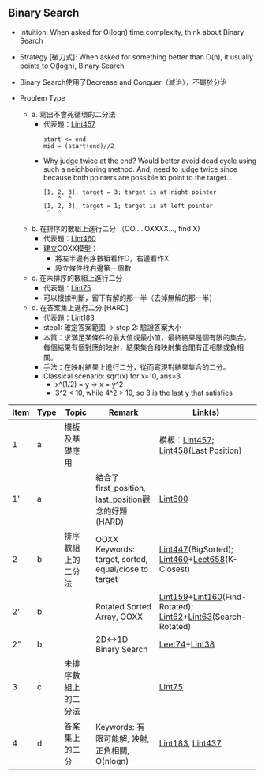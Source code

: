 ## Binary Search
  - Intuition: When asked for O(logn) time complexity, think about Binary Search
  - Strategy [破刀式]: When asked for something better than O(n), it usually points to O(logn), Binary Search
  - Binary Search使用了Decrease and Conquer（減治），不屬於分治
  
  - Problem Type
    - a. 寫出不會死循環的二分法 
      - 代表題：[Lint457](https://github.com/chkao831/Algo_learning_notes/blob/main/BinarySearch/LintCode_457_Classical-Binary-Search.md)
        ```
        start <= end
        mid = (start+end)//2
        ```
      - Why judge twice at the end? Would better avoid dead cycle using such a neighboring method. And, need to judge twice since because both pointers are possible to point to the target...
        ```
        [1, 2, 3], target = 3; target is at right pointer
            ^  ^
        [1, 2, 3], target = 1; target is at left pointer
         ^  ^ 
        ```
    - b. 在排序的數組上進行二分 （OO.....OXXXX..., find X) 
      - 代表題：[Lint460](https://github.com/chkao831/Algo_learning_notes/blob/main/BinarySearch/LintCode_460_Find-K-Closest-Elements.md)
      - 建立OOXX模型：
        - 將左半邊有序數組看作O，右邊看作X
        - 設立條件找右邊第一個數
    - c. 在未排序的數組上進行二分
      - 代表題：[Lint75](https://github.com/chkao831/Algo_learning_notes/blob/main/BinarySearch/LintCode_75_Find-Peak-Element.md)
      - 可以根據判斷，留下有解的那一半（去掉無解的那一半） 
    - d. 在答案集上進行二分 [HARD]
      - 代表題：[Lint183](https://github.com/chkao831/Algo_learning_notes/blob/main/BinarySearch/LintCode_183_Wood-Cut.md)
      - step1: 確定答案範圍 -> step 2: 驗證答案大小
      - 本質：求滿足某條件的最大值或最小值，最終結果是個有限的集合，每個結果有個對應的映射，結果集合和映射集合間有正相關或負相關。
      - 手法：在映射結果上進行二分，從而實現對結果集合的二分。
      - Classical scenario: sqrt(x) for x=10, ans=3
        - x^(1/2) = y => x = y^2
        - 3^2 < 10, while 4^2 > 10, so 3 is the last y that satisfies
            
| Item | Type | Topic | Remark | Link(s) |
|  ----  |  ----  | ----  | ----  | ----  |
| 1 | a | 模板及基礎應用 |  | 模板：[Lint457](https://github.com/chkao831/Algo_learning_notes/blob/main/BinarySearch/LintCode_457_Classical-Binary-Search.md); <br/> [Lint458](https://github.com/chkao831/Algo_learning_notes/blob/main/BinarySearch/LintCode_458_Last-Position-of-Target.md)(Last Position) |
| 1' | a | | 結合了first_position, last_position觀念的好題(HARD) | [Lint600](https://github.com/chkao831/Algo_learning_notes/blob/main/BinarySearch/LintCode_600_Smallest-Rectangle-Enclosing-Black-Pixels.md) |
| 2 | b | 排序數組上的二分法 | OOXX<br/>Keywords: target, sorted, equal/close to target | [Lint447](https://github.com/chkao831/Algo_learning_notes/blob/main/BinarySearch/LintCode_447_Search-in-a-Big-Sorted-Array.md)(BigSorted); [Lint460](https://github.com/chkao831/Algo_learning_notes/blob/main/BinarySearch/LintCode_460_Find-K-Closest-Elements.md)+[Leet658](https://github.com/chkao831/Algo_learning_notes/blob/main/BinarySearch/LeetCode_658_Find-K-Closest-Elements.md)(K-Closest) |
| 2' | b |  | Rotated Sorted Array, OOXX | [Lint159](https://github.com/chkao831/Algo_learning_notes/blob/main/BinarySearch/LintCode_159_Find-Minimum-in-Rotated-Sorted-Array.md)+[Lint160](https://github.com/chkao831/Algo_learning_notes/blob/main/BinarySearch/LintCode_160_Find-Minimum-in-Rotated-Sorted-Array-II.md)(Find-Rotated); [Lint62](https://github.com/chkao831/Algo_learning_notes/blob/main/BinarySearch/LintCode_62_Search-in-Rotated-Sorted-Array.md)+[Lint63](https://github.com/chkao831/Algo_learning_notes/blob/main/BinarySearch/LintCode_63_Search-in-Rotated-Sorted-Array-II.md)(Search-Rotated) |
| 2" | b | | 2D<->1D Binary Search | [Leet74](https://github.com/chkao831/Algo_learning_notes/blob/main/BinarySearch/LeetCode_74_Search-a-2D-Matrix.md)+[Lint38](https://github.com/chkao831/Algo_learning_notes/blob/main/BinarySearch/LintCode_38_Search-a-2D-Matrix-II.md) |
 | 3 | c | 未排序數組上的二分法 |  | [Lint75](https://github.com/chkao831/Algo_learning_notes/blob/main/BinarySearch/LintCode_75_Find-Peak-Element.md) |
 | 4 | d | 答案集上的二分 | Keywords: 有限可能解, 映射, 正負相關, O(nlogn) | [Lint183](https://github.com/chkao831/Algo_learning_notes/blob/main/BinarySearch/LintCode_183_Wood-Cut.md), [Lint437](https://github.com/chkao831/Algo_learning_notes/blob/main/BinarySearch/LintCode_437_Copy-Books.md) | 
